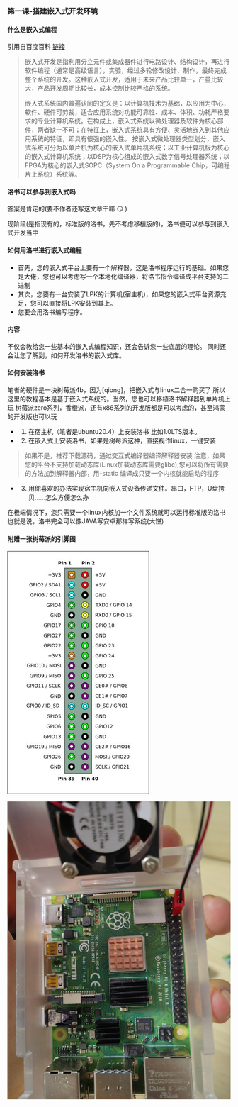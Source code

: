 ### 第一课-搭建嵌入式开发环境
#### 什么是嵌入式编程
引用自百度百科 [链接](https://baike.baidu.com/item/%E5%B5%8C%E5%85%A5%E5%BC%8F%E5%BC%80%E5%8F%91/86149#:~:text=%E5%B5%8C%E5%85%A5%E5%BC%8F%E5%BC%80%E5%8F%91%E6%98%AF%E6%8C%87%E5%88%A9,%E6%95%B4%E4%B8%AA%E7%B3%BB%E7%BB%9F%E7%9A%84%E5%BC%80%E5%8F%91%E3%80%82)
> 
> 嵌入式开发是指利用分立元件或集成器件进行电路设计、结构设计，再进行软件编程（通常是高级语言），实验，经过多轮修改设计、制作，最终完成整个系统的开发。这种嵌入式开发，适用于未来产品比较单一，产量比较大，产品开发周期比较长，成本控制比较严格的系统。
> 
> 嵌入式系统国内普遍认同的定义是：以计算机技术为基础，以应用为中心，软件、硬件可剪裁，适合应用系统对功能可靠性、成本、体积、功耗严格要求的专业计算机系统。在构成上，嵌入式系统以微处理器及软件为核心部件，两者缺一不可；在特征上，嵌入式系统具有方便、灵活地嵌入到其他应用系统的特征，即具有很强的嵌入性。
> 按嵌入式微处理器类型划分，嵌入式系统可分为以单片机为核心的嵌入式单片机系统；以工业计算机板为核心的嵌入式计算机系统；以DSP为核心组成的嵌入式数字信号处理器系统；以FPGA为核心的嵌入式SOPC（System On a Programmable Chip，可编程片上系统）系统等。

#### 洛书可以参与到嵌入式吗
答案是肯定的(要不作者还写这文章干嘛 :smirk: )

现阶段(是指现有的，标准版的洛书，先不考虑移植版的)，洛书便可以参与到嵌入式开发当中
#### 如何用洛书进行嵌入式编程
+ 首先，您的嵌入式平台上要有一个解释器，这是洛书程序运行的基础。如果您是大佬，您也可以考虑写一个本地化编译器，将洛书指令编译成平台支持的二进制
+ 其次，您要有一台安装了LPK的计算机(宿主机)，如果您的嵌入式平台资源充足，您可以直接将LPK安装到其上。
+ 您要会用洛书编写程序。

#### 内容
不仅会教给您一些基本的嵌入式编程知识，还会告诉您一些底层的理论。
同时还会让您了解到，如何开发洛书的嵌入式库。

#### 如何安装洛书
笔者的硬件是一块树莓派4b，因为[qiong]，把嵌入式与linux二合一购买了
所以这里的教程基本是基于嵌入式系统的。当然，您也可以移植洛书解释器到单片机上玩
树莓派zero系列，香橙派，还有x86系列的开发版都是可以考虑的，甚至鸿蒙的开发版也可以玩

+ 1. 在宿主机（笔者是ubuntu20.4）上安装洛书 比如1.0LTS版本。
+ 2. 在嵌入式上安装洛书，如果是树莓派这种，直接视作linux，一键安装
>如果不是，推荐下载源码，通过交互式编译器编译解释器安装
>注意，如果您的平台不支持加载动态库(Linux加载动态库需要glibc),您可以将所有需要的方法加到解释器内部，用-static 编译成只要一个内核就能启动的程序
+ 3. 用你喜欢的办法实现宿主机向嵌入式设备传递文件。串口，FTP，U盘拷贝……怎么方便怎么办

在极端情况下，您只需要一个linux内核加一个文件系统就可以运行标准版的洛书
也就是说，洛书完全可以像JAVA写安卓那样写系统(大饼)

#### 附赠一张树莓派的引脚图
![输入图片说明](img/v2-0b3e9e2ec19de7abbcb577aa0e8e7854_b.jpg)

![输入图片说明](img/IMG_20220814_210056.jpg)


